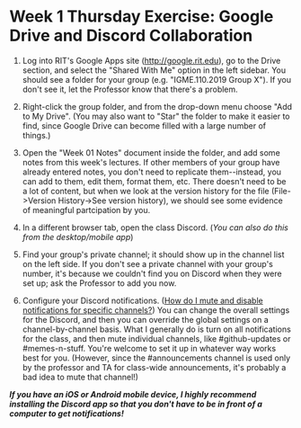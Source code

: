 # Week 1 Thursday Exercise: Google Drive and Discord Collaboration

1.  Log into RIT's Google Apps site (<http://google.rit.edu>), go to the Drive section, and select the "Shared With Me" option in the left sidebar. You should see a folder for your group (e.g. "IGME.110.2019 Group X"). If you don't see it, let the Professor know that there's a problem.

2.  Right-click the group folder, and from the drop-down menu choose "Add to My Drive". (You may also want to "Star" the folder to make it easier to find, since Google Drive can become filled with a large number of things.)

3.  Open the "Week 01 Notes" document inside the folder, and add some notes from this week's lectures. If other members of your group have already entered notes, you don't need to replicate them--instead, you can add to them, edit them, format them, etc. There doesn't need to be a lot of content, but when we look at the version history for the file (File->Version History->See version history), we should see some evidence of meaningful partcipation by you.

4.  In a different browser tab, open the class Discord. (_You can also do this from the desktop/mobile app_)

5.  Find your group's private channel; it should show up in the channel list on the left side. If you don't see a private channel with your group's number, it's because we couldn't find you on Discord when they were set up; ask the Professor to add you now.

6.  Configure your Discord notifications. ([How do I mute and disable notifications for specific channels?](https://support.discordapp.com/hc/en-us/articles/209791877-How-do-I-mute-and-disable-notifications-for-specific-channels-)) You can change the overall settings for the Discord, and then you can override the global settings on a channel-by-channel basis. What I generally do is turn on all notifications for the class, and then mute individual channels, like #github-updates or #memes-n-stuff. You're welcome to set it up in whatever way works best for you. (However, since the #announcements channel is used only by the professor and TA for class-wide announcements, it's probably a bad idea to mute that channel!)

**_If you have an iOS or Android mobile device, I highly recommend installing the Discord app so that you don't have to be in front of a computer to get notifications!_**
